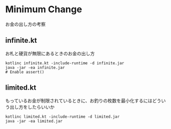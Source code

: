 # Minimum Change
お金の出し方の考察

## infinite.kt
お札と硬貨が無限にあるときのお金の出し方

```
kotlinc infinite.kt -include-runtime -d infinite.jar
java -jar -ea infinite.jar
# Enable assert()
```

## limited.kt
もっているお金が制限されているときに、お釣りの枚数を最小化するにはどういう出し方をしたらいいか

```
kotlinc limited.kt -include-runtime -d limited.jar
java -jar -ea limited.jar
```
